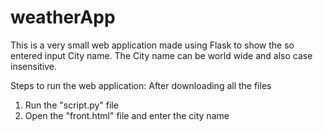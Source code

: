 # weatherApp
This is a very small web application made using Flask to show the so entered input City name.
The City name can be world wide and also case insensitive.

Steps to run the web application:
  After downloading all the files
  1) Run the "script.py" file
  2) Open the "front.html" file and enter the city name
